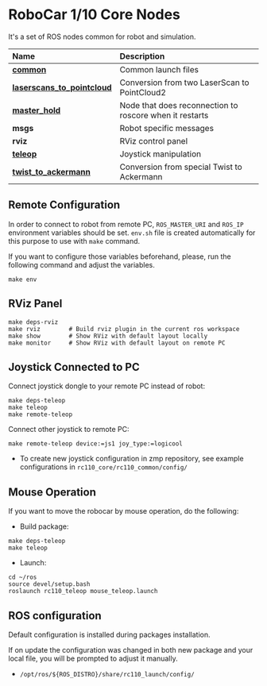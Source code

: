 # RoboCar 1/10 Core Nodes

It's a set of ROS nodes common for robot and simulation.

| Name                                                                     | Description                                             |
|:-------------------------------------------------------------------------|:--------------------------------------------------------|
| [**common**](rc110_common/README.md)                                     | Common launch files                                     |
| [**laserscans_to_pointcloud**](rc110_laserscans_to_pointcloud/README.md) | Conversion from two LaserScan to PointCloud2            |
| [**master_hold**](rc110_master_hold/README.md)                           | Node that does reconnection to roscore when it restarts |
| **msgs**                                                                 | Robot specific messages                                 |
| **rviz**                                                                 | RViz control panel                                      |
| [**teleop**](rc110_teleop/README.md)                                     | Joystick manipulation                                   |
| [**twist_to_ackermann**](rc110_twist_to_ackermann/README.md)             | Conversion from special Twist to Ackermann              |


## Remote Configuration

In order to connect to robot from remote PC, `ROS_MASTER_URI` and `ROS_IP` environment variables should be set. `env.sh` file is created automatically for this purpose to use with `make` command.

If you want to configure those variables beforehand, please, run the following command and adjust the variables.
```
make env
```

## RViz Panel
```
make deps-rviz
make rviz        # Build rviz plugin in the current ros workspace
make show        # Show RViz with default layout locally
make monitor     # Show RViz with default layout on remote PC
```

## Joystick Connected to PC
Connect joystick dongle to your remote PC instead of robot:
```
make deps-teleop
make teleop
make remote-teleop
```

Connect other joystick to remote PC:
```
make remote-teleop device:=js1 joy_type:=logicool
```

* To create new joystick configuration in zmp repository, see example configurations in `rc110_core/rc110_common/config/`

## Mouse Operation
If you want to move the robocar by mouse operation, do the following:  
* Build package:  
```
make deps-teleop
make teleop
```  

* Launch:  
```
cd ~/ros
source devel/setup.bash
roslaunch rc110_teleop mouse_teleop.launch
```

## ROS configuration

Default configuration is installed during packages installation.

If on update the configuration was changed in both new package and your local file, you will be prompted to adjust it manually.

* `/opt/ros/${ROS_DISTRO}/share/rc110_launch/config/`
